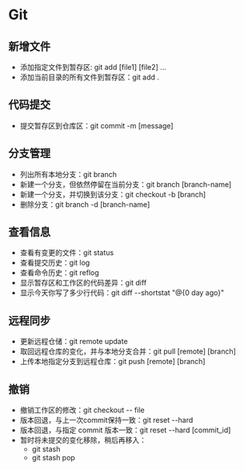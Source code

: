 # Git

## 新增文件

- 添加指定文件到暂存区: git add [file1] [file2] ...
- 添加当前目录的所有文件到暂存区：git add .

## 代码提交

- 提交暂存区到仓库区：git commit -m [message]

## 分支管理

- 列出所有本地分支：git branch
- 新建一个分支，但依然停留在当前分支：git branch [branch-name]
- 新建一个分支，并切换到该分支：git checkout -b [branch]
- 删除分支：git branch -d [branch-name]

## 查看信息

- 查看有变更的文件：git status
- 查看提交历史：git log
- 查看命令历史：git reflog
- 显示暂存区和工作区的代码差异：git diff
- 显示今天你写了多少行代码：git diff --shortstat "@{0 day ago}"

## 远程同步

- 更新远程仓储：git remote update
- 取回远程仓库的变化，并与本地分支合并：git pull [remote] [branch]
- 上传本地指定分支到远程仓库：git push [remote] [branch]

## 撤销

- 撤销工作区的修改：git checkout -- file
- 版本回退，与上一次commit保持一致：git reset --hard
- 版本回退，与指定 commit 版本一致：git reset --hard [commit_id]
- 暂时将未提交的变化移除，稍后再移入：
  - git stash
  - git stash pop